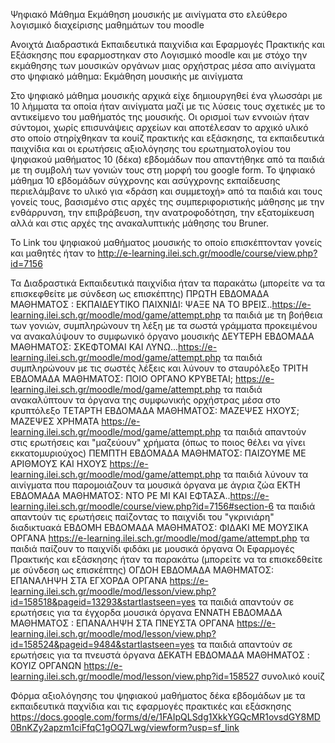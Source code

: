 Ψηφιακό Μάθημα Εκμάθηση μουσικής με  αινίγματα στο ελεύθερο λογισμικό διαχείρισης μαθημάτων του moodle

Ανοιχτά Διαδραστικά Εκπαιδευτικά  παιχνίδια και Εφαρμογές Πρακτικής και Εξάσκησης που εφαρμοστηκαν στο Λογισμικό moodle  και με στόχο την εκμάθησης των μουσικών οργάνων μιας ορχήστρας μέσα απο αινίγματα στο ψηφιακό μάθημα: Εκμάθηση μουσικής με αινίγματα

Στο ψηφιακό μάθημα μουσικής αρχικά είχε δημιουργηθεί ένα γλωσσάρι με 10 λήμματα τα οποία ήταν αινίγματα μαζί με τις λύσεις τους σχετικές με το αντικείμενο του μαθήματός της μουσικής. Οι ορισμοί των εννοιών ήταν σύντομοι, χωρίς επισυνάψεις αρχείων και αποτέλεσαν το αρχικό υλικό στο οποίο στηρίχθηκαν τα κουίζ πρακτικής και εξάσκησης, τα εκπαιδευτικά παιχνίδια και οι ερωτήσεις αξιολόγησης του ερωτηματολογίου του ψηφιακού μαθήματος 10 (δέκα) εβδομάδων που απαντήθηκε από τα παιδιά με τη συμβολή των γονιών τους στη μορφή του google form. Το ψηφιακό μάθημα 10 εβδομάδων σύγχρονης και ασύγχρονης εκπαίδευσης περιελάμβανε το υλικό για «δράση και συμμετοχή» από τα παιδιά και τους γονείς τους, βασισμένο στις αρχές της συμπεριφοριστικής μάθησης με την ενθάρρυνση, την επιβράβευση, την ανατροφοδότηση, την εξατομίκευση αλλά και στις αρχές της ανακαλυπτικής μάθησης του Bruner.

Το Link του ψηφιακού μαθήματος μουσικής το οποίο επισκέπτονταν γονείς και μαθητές ήταν το http://e-learning.ilei.sch.gr/moodle/course/view.php?id=7156

Τα Διαδραστικά Εκπαιδευτικά παιχνίδια ήταν τα παρακάτω (μπορείτε να τα επισκεφθείτε με σύνδεση ως επισκέπτης)
ΠΡΩΤΗ ΕΒΔΟΜΑΔΑ ΜΑΘΗΜΑΤΟΣ : ΕΚΠΑΙΔΕΥΤΙΚΟ ΠΑΙΧΝΙΔΙ: ΨΑΞΕ ΝΑ ΤΟ ΒΡΕΙΣ..https://e-learning.ilei.sch.gr/moodle/mod/game/attempt.php τα παιδιά με τη βοήθεια των γονιών, συμπληρώνουν τη λέξη με τα σωστά γράμματα προκειμένου να ανακαλύψουν το συμφωνικό όργανο μουσικής 
ΔΕΥΤΕΡΗ ΕΒΔΟΜΑΔΑ ΜΑΘΗΜΑΤΟΣ: ΣΚΕΦΤΟΜΑΙ ΚΑΙ ΛΥΝΩ...https://e-learning.ilei.sch.gr/moodle/mod/game/attempt.php  τα παιδιά συμπληρώνουν με τις σωστές λέξεις και λύνουν το σταυρόλεξο
ΤΡΙΤΗ ΕΒΔΟΜΑΔΑ ΜΑΘΗΜΑΤΟΣ: ΠΟΙΟ ΟΡΓΑΝΟ ΚΡΥΒΕΤΑΙ; https://e-learning.ilei.sch.gr/moodle/mod/game/attempt.php τα παιδιά ανακαλύπτουν τα όργανα της συμφωνικής ορχήστρας μέσα στο κρυπτόλεξο
ΤΕΤΑΡΤΗ ΕΒΔΟΜΑΔΑ ΜΑΘΗΜΑΤΟΣ: ΜΑΖΕΨΕΣ ΗΧΟΥΣ; ΜΑΖΕΨΕΣ ΧΡΗΜΑΤΑ https://e-learning.ilei.sch.gr/moodle/mod/game/attempt.php τα παιδιά απαντούν στις ερωτήσεις και "μαζεύουν" χρήματα (όπως το ποιος θέλει να γίνει εκκατομυριούχος)
ΠΕΜΠΤΗ ΕΒΔΟΜΑΔΑ ΜΑΘΗΜΑΤΟΣ: ΠΑΙΖΟΥΜΕ ΜΕ ΑΡΙΘΜΟΥΣ ΚΑΙ ΗΧΟΥΣ https://e-learning.ilei.sch.gr/moodle/mod/game/attempt.php τα παιδιά λύνουν τα αινίγματα που παρομοιάζουν τα μουσικά όργανα με άγρια ζώα 
ΕΚΤΗ ΕΒΔΟΜΑΔΑ ΜΑΘΗΜΑΤΟΣ: ΝΤΟ ΡΕ ΜΙ ΚΑΙ ΕΦΤΑΣΑ..https://e-learning.ilei.sch.gr/moodle/course/view.php?id=7156#section-6 τα παιδιά απαντούν τις ερωτήσεις παίζοντας το παιχνίδι του "γκρινιάρη" διαδικτυακά
ΕΒΔΟΜΗ ΕΒΔΟΜΑΔΑ ΜΑΘΗΜΑΤΟΣ: ΦΙΔΑΚΙ ΜΕ ΜΟΥΣΙΚΑ ΟΡΓΑΝΑ https://e-learning.ilei.sch.gr/moodle/mod/game/attempt.php τα παιδιά παίζουν το παιχνίδι φιδάκι με μουσικά όργανα
Οι Εφαρμογές Πρακτικής και εξάσκησης ήταν τα παρακάτω (μπορείτε να τα επισκεδθείτε με σύνδεση ως επισκέπτης)
ΟΓΔΟΗ ΕΒΔΟΜΑΔΑ ΜΑΘΗΜΑΤΟΣ: EΠΑΝΑΛΗΨΗ ΣΤΑ ΕΓΧΟΡΔΑ  ΟΡΓΑΝΑ https://e-learning.ilei.sch.gr/moodle/mod/lesson/view.php?id=158518&pageid=13293&startlastseen=yes τα παιδιά απαντούν σε ερωτήσεις για τα  έγχορδα μουσικά όργανα 
ΕΝΝΑΤΗ ΕΒΔΟΜΑΔΑ ΜΑΘΗΜΑΤΟΣ : ΕΠΑΝΑΛΗΨΗ ΣΤΑ ΠΝΕΥΣΤΑ ΟΡΓΑΝΑ https://e-learning.ilei.sch.gr/moodle/mod/lesson/view.php?id=158524&pageid=9484&startlastseen=yes τα παιδιά απαντούν σε ερωτήσεις για τα πνευστά όργανα
ΔΕΚΑΤΗ ΕΒΔΟΜΑΔΑ ΜΑΘΗΜΑΤΟΣ : KOYIZ ΟΡΓΑΝΩΝ https://e-learning.ilei.sch.gr/moodle/mod/lesson/view.php?id=158527 συνολικό κουίζ

Φόρμα αξιολόγησης του ψηφιακού μαθήματος δέκα εβδομάδων με τα εκπαιδευτικά παχνίδια και τις εφαρμογές πρακτικές και εξάσκησης
https://docs.google.com/forms/d/e/1FAIpQLSdg1XkkYGQcMR1ovsdGY8MD0BnKZy2apzm1ciFfqC1gOQ7Lwg/viewform?usp=sf_link
